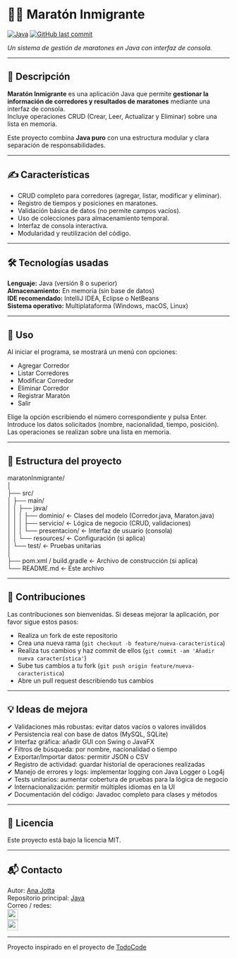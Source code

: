 # 🏃‍♂️ Maratón Inmigrante
[![Java](https://img.shields.io/badge/Java-ED8B00?style=for-the-badge&logo=java&logoColor=white)](https://www.java.com/)
[![GitHub last commit](https://img.shields.io/github/last-commit/AnaJotta/Java/main/maratonInmigrante)](https://github.com/AnaJotta/Java/tree/main/maratonInmigrante)

_Un sistema de gestión de maratones en Java con interfaz de consola._

---

## 📌 Descripción

**Maratón Inmigrante** es una aplicación Java que permite **gestionar la información de corredores y resultados de maratones** mediante una interfaz de consola.  
Incluye operaciones CRUD (Crear, Leer, Actualizar y Eliminar) sobre una lista en memoria.

Este proyecto combina **Java puro** con una estructura modular y clara separación de responsabilidades.

---

## ✍️ Características

- CRUD completo para corredores (agregar, listar, modificar y eliminar).<br>
- Registro de tiempos y posiciones en maratones.<br>
- Validación básica de datos (no permite campos vacíos).<br>
- Uso de colecciones para almacenamiento temporal.<br>
- Interfaz de consola interactiva.<br>
- Modularidad y reutilización del código.<br>

---

## 🛠 Tecnologías usadas

**Lenguaje:** Java (versión 8 o superior)<br>
**Almacenamiento:** En memoria (sin base de datos)<br>
**IDE recomendado:** IntelliJ IDEA, Eclipse o NetBeans<br>
**Sistema operativo:** Multiplataforma (Windows, macOS, Linux)<br>

---

## 🎯 Uso

Al iniciar el programa, se mostrará un menú con opciones:<br>

- Agregar Corredor<br>
- Listar Corredores<br>
- Modificar Corredor<br>
- Eliminar Corredor<br>
- Registrar Maratón<br>
- Salir<br>

Elige la opción escribiendo el número correspondiente y pulsa Enter.<br>
Introduce los datos solicitados (nombre, nacionalidad, tiempo, posición).<br>
Las operaciones se realizan sobre una lista en memoria.<br>

---

## 📁 Estructura del proyecto

maratonInmigrante/<br>
│<br>
├── src/<br>
│   ├── main/<br>
│   │   ├── java/<br>
│   │   │   ├── dominio/          ← Clases del modelo (Corredor.java, Maraton.java)<br>
│   │   │   ├── servicio/         ← Lógica de negocio (CRUD, validaciones)<br>
│   │   │   └── presentacion/     ← Interfaz de usuario (consola)<br>
│   │   └── resources/            ← Configuración (si aplica)<br>
│   └── test/                     ← Pruebas unitarias<br>
│<br>
├── pom.xml / build.gradle         ← Archivo de construcción (si aplica)<br>
└── README.md                      ← Este archivo<br>

---

## 🤝 Contribuciones

Las contribuciones son bienvenidas. Si deseas mejorar la aplicación, por favor sigue estos pasos:<br>

- Realiza un fork de este repositorio<br>
- Crea una nueva rama (`git checkout -b feature/nueva-caracteristica`)<br>
- Realiza tus cambios y haz commit de ellos (`git commit -am 'Añadir nueva característica'`)<br>
- Sube tus cambios a tu fork (`git push origin feature/nueva-caracteristica`)<br>
- Abre un pull request describiendo tus cambios<br>

---

## 💡 Ideas de mejora

✔ Validaciones más robustas: evitar datos vacíos o valores inválidos<br>
✔ Persistencia real con base de datos (MySQL, SQLite)<br>
✔ Interfaz gráfica: añadir GUI con Swing o JavaFX<br>
✔ Filtros de búsqueda: por nombre, nacionalidad o tiempo<br>
✔ Exportar/Importar datos: permitir JSON o CSV<br>
✔ Registro de actividad: guardar historial de operaciones realizadas<br>
✔ Manejo de errores y logs: implementar logging con Java Logger o Log4j<br>
✔ Tests unitarios: aumentar cobertura de pruebas para la lógica de negocio<br>
✔ Internacionalización: permitir múltiples idiomas en la UI<br>
✔ Documentación del código: Javadoc completo para clases y métodos<br>

---

## 📜 Licencia

Este proyecto está bajo la licencia MIT.<br>

---

## 📬 Contacto

Autor: [Ana Jotta](https://github.com/AnaJotta)<br>
Repositorio principal: [Java](https://github.com/AnaJotta/Java)<br>
Correo / redes: <br> [<img src="https://img.icons8.com/color/48/000000/gmail.png" width="24" />](mailto:anajessicamarinmorales@gmail.com)  
[<img src="https://img.icons8.com/color/48/000000/linkedin.png" width="24" />](https://www.linkedin.com/in/ana-j-marin-morales/)

---


Proyecto inspirado en el proyecto de [TodoCode](https://www.youtube.com/watch?v=380H9mUXi6A)
